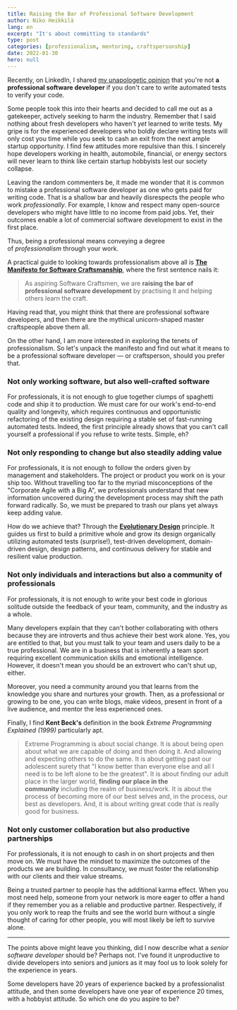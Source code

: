 ```yaml
---
title: Raising the Bar of Professional Software Development
author: Niko Heikkilä
lang: en
excerpt: "It's about committing to standards"
type: post
categories: [professionalism, mentoring, craftspersonship]
date: 2022-01-30
hero: null
---
```


Recently, on LinkedIn, I shared [my unapologetic opinion](https://www.linkedin.com/feed/update/urn:li:activity:6935143806799392768/) that you're not **a professional software developer** if you don't care to write automated tests to verify your code.

Some people took this into their hearts and decided to call me out as a gatekeeper, actively seeking to harm the industry. Remember that I said nothing about fresh developers who haven't *yet* learned to write tests. My gripe is for the experienced developers who boldly declare writing tests will only cost you time while you seek to cash an exit from the next ample startup opportunity. I find few attitudes more repulsive than this. I sincerely hope developers working in health, automobile, financial, or energy sectors will never learn to think like certain startup hobbyists lest our society collapse.

Leaving the random commenters be, it made me wonder that it is common to mistake a professional software developer as one who gets paid for writing code. That is a shallow bar and heavily disrespects the people who work *professionally*. For example, I know and respect many open-source developers who might have little to no income from paid jobs. Yet, their outcomes enable a lot of commercial software development to exist in the first place.

Thus, being a professional means conveying a degree of *professionalism* through your work.

A practical guide to looking towards professionalism above all is [**The Manifesto for Software Craftsmanship**](https://manifesto.softwarecraftsmanship.org/), where the first sentence nails it:

> As aspiring Software Craftsmen, we are **raising the bar of professional software development** by practising it and helping others learn the craft.

Having read that, you might think that there are professional software developers, and then there are the mythical unicorn-shaped master craftspeople above them all.

On the other hand, I am more interested in exploring the tenets of professionalism. So let's unpack the manifesto and find out what it means to be a professional software developer — or craftsperson, should you prefer that.

### Not only working software, but also well-crafted software

For professionals, it is not enough to glue together clumps of spaghetti code and ship it to production. We must care for our work's end-to-end quality and longevity, which requires continuous and opportunistic refactoring of the existing design requiring a stable set of fast-running automated tests. Indeed, the first principle already shows that you can't call yourself a professional if you refuse to write tests. Simple, eh?

### Not only responding to change but also steadily adding value

For professionals, it is not enough to follow the orders given by management and stakeholders. The project or product you work on is your ship too. Without travelling too far to the myriad misconceptions of the "Corporate Agile with a Big A", we professionals understand that new information uncovered during the development process may shift the path forward radically. So, we must be prepared to trash our plans yet always keep adding value.

<!--alex ignore-->

How do we achieve that? Through the [**Evolutionary Design**](https://mozaicworks.com/blog/what-is-evolutionary-design) principle. It guides us first to build a primitive whole and grow its design organically utilizing automated tests (surprise!), test-driven development, domain-driven design, design patterns, and continuous delivery for stable and resilient value production.

### Not only individuals and interactions but also a community of professionals

For professionals, it is not enough to write your best code in glorious solitude outside the feedback of your team, community, and the industry as a whole.

Many developers explain that they can't bother collaborating with others because they are introverts and thus achieve their best work alone. Yes, you are entitled to that, but you must talk to your team and users daily to be a true professional. We are in a business that is inherently a team sport requiring excellent communication skills and emotional intelligence. However, it doesn't mean you should be an extrovert who can't shut up, either.

Moreover, you need a community around you that learns from the knowledge you share and nurtures your growth. Then, as a professional or growing to be one, you can write blogs, make videos, present in front of a live audience, and mentor the less experienced ones.

Finally, I find **Kent Beck's** definition in the book *Extreme Programming Explained (1999)* particularly apt.

> Extreme Programming is about social change. It is about being open about what we are capable of doing and then doing it. And allowing and expecting others to do the same. It is about getting past our adolescent surety that "I know better than everyone else and all I need is to be left alone to be the greatest". It is about finding our adult place in the larger world, **finding our place in the community** including the realm of business/work. It is about the process of becoming more of our best selves and, in the process, our best as developers. And, it is about writing great code that is really good for business.

### Not only customer collaboration but also productive partnerships

For professionals, it is not enough to cash in on short projects and then move on. We must have the mindset to maximize the outcomes of the products we are building. In consultancy, we must foster the relationship with our clients and their value streams.

Being a trusted partner to people has the additional karma effect. When you most need help, someone from your network is more eager to offer a hand if they remember you as a reliable and productive partner. Respectively, if you only work to reap the fruits and see the world burn without a single thought of caring for other people, you will most likely be left to survive alone.

---

The points above might leave you thinking, did I now describe what a *senior software developer* should be? Perhaps not. I've found it unproductive to divide developers into seniors and juniors as it may fool us to look solely for the experience in years.

Some developers have 20 years of experience backed by a professionalist attitude, and then some developers have one year of experience 20 times, with a hobbyist attitude. So which one do you aspire to be?
